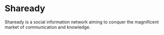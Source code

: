 # Shaready
Shaready is a social information network aiming to conquer the magnificent market of communication and knowledge.
